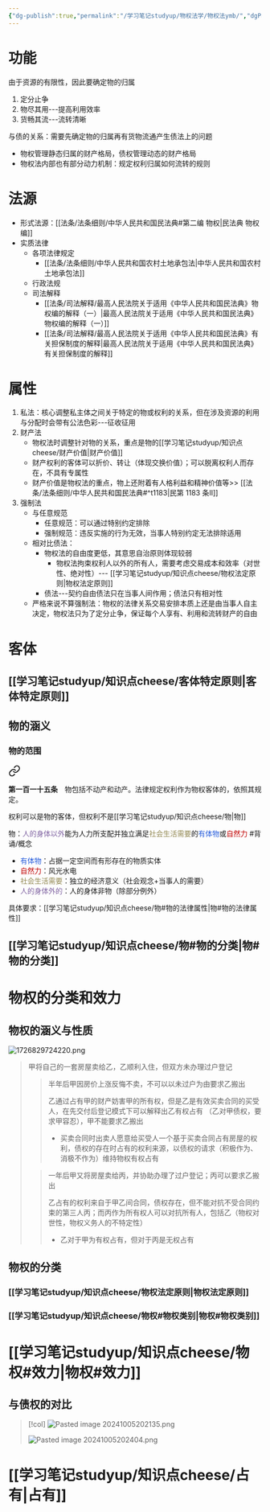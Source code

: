 ```yaml
---
{"dg-publish":true,"permalink":"/学习笔记studyup/物权法学/物权法ymb/","dgPassFrontmatter":true,"created":"2024-09-20T15:35:41.236+08:00","updated":"2024-10-18T23:39:15.250+08:00"}
---
```


# 功能
由于资源的有限性，因此要确定物的归属
1. 定分止争
2. 物尽其用---提高利用效率
3. 货畅其流---流转清晰

与债的关系：需要先确定物的归属再有货物流通产生债法上的问题
- 物权管理静态归属的财产格局，债权管理动态的财产格局
- 物权法内部也有部分动力机制：规定权利归属如何流转的规则
# 法源
- 形式法源：[[法条/法条细则/中华人民共和国民法典#第二编 物权\|民法典 物权编]]
- 实质法律
	- 各项法律规定
		- [[法条/法条细则/中华人民共和国农村土地承包法\|中华人民共和国农村土地承包法]]
	- 行政法规
	- 司法解释
		- [[法条/司法解释/最高人民法院关于适用《中华人民共和国民法典》物权编的解释（一）\|最高人民法院关于适用《中华人民共和国民法典》物权编的解释（一）]]
		- [[法条/司法解释/最高人民法院关于适用《中华人民共和国民法典》有关担保制度的解释\|最高人民法院关于适用《中华人民共和国民法典》有关担保制度的解释]]
# 属性
1. 私法：核心调整私主体之间关于特定的物或权利的关系，但在涉及资源的利用与分配时会带有公法色彩---征收征用
2. 财产法
	- 物权法时调整针对物的关系，重点是物的[[学习笔记studyup/知识点cheese/财产价值\|财产价值]]
	- 财产权利的客体可以折价、转让（体现交换价值）；可以脱离权利人而存在，不具有专属性
	- 财产价值是物权法的重点，物上还附着有人格利益和精神价值等>> [[法条/法条细则/中华人民共和国民法典#^t1183\|民第 1183 条Ⅱ]]
3. 强制法
	- 与任意规范
		- 任意规范：可以通过特别约定排除
		- 强制规范：违反实施的行为无效，当事人特别约定无法排除适用
	- 相对比债法：
		- 物权法的自由度更低，其意思自治原则体现较弱
			- 物权法拘束权利人以外的所有人，需要考虑交易成本和效率（对世性、绝对性）--- [[学习笔记studyup/知识点cheese/物权法定原则\|物权法定原则]]
		- 债法---契约自由债法只在当事人间作用；债法只有相对性
	- 严格来说不算强制法：物权的法律关系交易安排本质上还是由当事人自主决定，物权法只为了定分止争，保证每个人享有、利用和流转财产的自由
# 客体
## [[学习笔记studyup/知识点cheese/客体特定原则\|客体特定原则]]

## 物的涵义
### 物的范围

<div class="transclusion internal-embed is-loaded"><a class="markdown-embed-link" href="////#t115" aria-label="Open link"><svg xmlns="http://www.w3.org/2000/svg" width="24" height="24" viewBox="0 0 24 24" fill="none" stroke="currentColor" stroke-width="2" stroke-linecap="round" stroke-linejoin="round" class="svg-icon lucide-link"><path d="M10 13a5 5 0 0 0 7.54.54l3-3a5 5 0 0 0-7.07-7.07l-1.72 1.71"></path><path d="M14 11a5 5 0 0 0-7.54-.54l-3 3a5 5 0 0 0 7.07 7.07l1.71-1.71"></path></svg></a><div class="markdown-embed">



**第一百一十五条**　物包括不动产和动产。法律规定权利作为物权客体的，依照其规定。 

</div></div>


权利可以是物的客体，但权利不是[[学习笔记studyup/知识点cheese/物\|物]]

物：<font color="#8064a2">人的身体以外</font>能为人力所支配并独立满足<font color="#938953">社会生活需要</font>的<font color="#245bdb">有体物</font>或<font color="#c00000">自然力</font> #背诵/概念 
- <font color="#245bdb">有体物</font>：占据一定空间而有形存在的物质实体
- <font color="#c00000">自然力</font>：风光水电
- <font color="#938953">社会生活需要</font>：独立的经济意义（社会观念+当事人的需要）
- <font color="#8064a2">人的身体外的</font>：人的身体非物（除部分例外）

具体要求：[[学习笔记studyup/知识点cheese/物#物的法律属性\|物#物的法律属性]]

## [[学习笔记studyup/知识点cheese/物#物的分类\|物#物的分类]]

# 物权的分类和效力
## 物权的涵义与性质
![1726829724220.png](/img/user/%E8%BF%90%E8%A1%8C%E6%9D%82/%E9%99%84%E4%BB%B6/1726829724220.png)

>甲将自己的一套房屋卖给乙，乙顺利入住，但双方未办理过户登记
>>半年后甲因房价上涨反悔不卖，不可以以未过户为由要求乙搬出
>>
>>乙通过占有甲的财产妨害甲的所有权，但是乙是有效买卖合同的买受人，在先交付后登记模式下可以解释出乙有权占有 （乙对甲债权，要求甲容忍），甲不能要求乙搬出
>>- 买卖合同时出卖人愿意给买受人一个基于买卖合同占有房屋的权利，债权的存在时占有的权利来源，以债权的请求（积极作为、消极不作为）维持物权有权占有
>
>>一年后甲又将房屋卖给丙，并协助办理了过户登记；丙可以要求乙搬出
>>
>>乙占有的权利来自于甲乙间合同，债权存在，但不能对抗不受合同约束的第三人丙；而丙作为所有权人可以对抗所有人，包括乙（物权对世性，物权义务人的不特定性）
>>- 乙对于甲为有权占有，但对于丙是无权占有

## 物权的分类
### [[学习笔记studyup/知识点cheese/物权法定原则\|物权法定原则]]
### [[学习笔记studyup/知识点cheese/物权#物权类别\|物权#物权类别]]
# [[学习笔记studyup/知识点cheese/物权#效力\|物权#效力]]
## 与债权的对比
> [!col]
> ![Pasted image 20241005202135.png](/img/user/%E8%BF%90%E8%A1%8C%E6%9D%82/%E9%99%84%E4%BB%B6/Pasted%20image%2020241005202135.png)
>
> ![Pasted image 20241005202404.png](/img/user/%E8%BF%90%E8%A1%8C%E6%9D%82/%E9%99%84%E4%BB%B6/Pasted%20image%2020241005202404.png)
# [[学习笔记studyup/知识点cheese/占有\|占有]]




